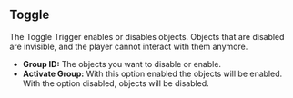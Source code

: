 ## Toggle
The Toggle Trigger enables or disables objects. Objects that are disabled are
invisible, and the player cannot interact with them anymore.
- **Group ID:** The objects you want to disable or enable.
- **Activate Group:** With this option enabled the objects will be enabled. With
the option disabled, objects will be disabled.